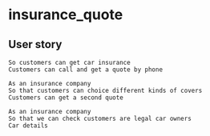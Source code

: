 # insurance_quote

## User story

``` As an insurance company
So customers can get car insurance
Customers can call and get a quote by phone

As an insurance company
So that customers can choice different kinds of covers
Customers can get a second quote

As an insurance company
So that we can check customers are legal car owners
Car details 
```
